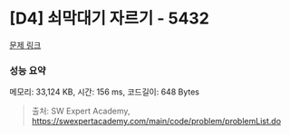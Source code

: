 # [D4] 쇠막대기 자르기 - 5432 

[문제 링크](https://swexpertacademy.com/main/code/problem/problemDetail.do?contestProbId=AWVl47b6DGMDFAXm) 

### 성능 요약

메모리: 33,124 KB, 시간: 156 ms, 코드길이: 648 Bytes



> 출처: SW Expert Academy, https://swexpertacademy.com/main/code/problem/problemList.do
